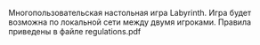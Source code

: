 Многопользовательская настольная игра Labyrinth. 
Игра будет возможна по локальной сети между двумя игроками. Правила приведены в файле 
regulations.pdf
